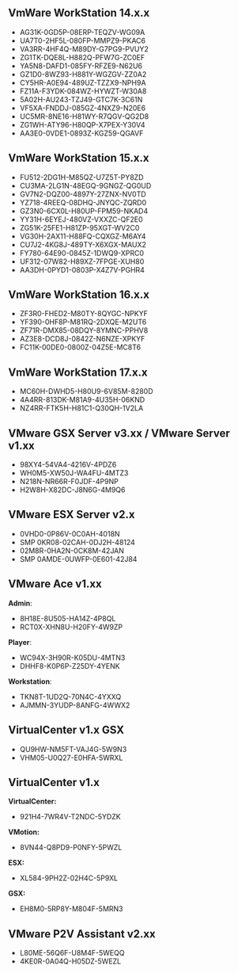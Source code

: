 ## **VmWare WorkStation 14.x.x**
-   AG31K-0GD5P-08ERP-TEQZV-WG09A
-   UA7T0-2HF5L-080FP-MMPZ9-PKAC6
-   VA3RR-4HF4Q-M89DY-G7PG9-PVUY2
-   ZG1TK-DQE8L-H882Q-PFW7G-ZC0EF
-   YA5N8-DAFD1-085FY-RFZE9-N62U6
-   GZ1D0-8WZ93-H881Y-WGZGV-ZZ0A2
-   CY5HR-A0E94-489UZ-TZZX9-NPH9A
-   FZ11A-F3YDK-084WZ-HYWZT-W30A8
-   5A02H-AU243-TZJ49-GTC7K-3C61N
-   VF5XA-FNDDJ-085GZ-4NXZ9-N20E6
-   UC5MR-8NE16-H81WY-R7QGV-QG2D8
-   ZG1WH-ATY96-H80QP-X7PEX-Y30V4
-   AA3E0-0VDE1-0893Z-KGZ59-QGAVF

## **VmWare WorkStation 15.x.x**
-   FU512-2DG1H-M85QZ-U7Z5T-PY8ZD
-   CU3MA-2LG1N-48EGQ-9GNGZ-QG0UD
-   GV7N2-DQZ00-4897Y-27ZNX-NV0TD
-   YZ718-4REEQ-08DHQ-JNYQC-ZQRD0
-   GZ3N0-6CX0L-H80UP-FPM59-NKAD4
-   YY31H-6EYEJ-480VZ-VXXZC-QF2E0
-   ZG51K-25FE1-H81ZP-95XGT-WV2C0
-   VG30H-2AX11-H88FQ-CQXGZ-M6AY4
-   CU7J2-4KG8J-489TY-X6XGX-MAUX2
-   FY780-64E90-0845Z-1DWQ9-XPRC0
-   UF312-07W82-H89XZ-7FPGE-XUH80
-   AA3DH-0PYD1-0803P-X4Z7V-PGHR4

## **VmWare WorkStation 16.x.x**
-   ZF3R0-FHED2-M80TY-8QYGC-NPKYF
-   YF390-0HF8P-M81RQ-2DXQE-M2UT6
-   ZF71R-DMX85-08DQY-8YMNC-PPHV8
-   AZ3E8-DCD8J-0842Z-N6NZE-XPKYF
-   FC11K-00DE0-0800Z-04Z5E-MC8T6

## **VmWare WorkStation 17.x.x**
-   MC60H-DWHD5-H80U9-6V85M-8280D
-   4A4RR-813DK-M81A9-4U35H-06KND
-   NZ4RR-FTK5H-H81C1-Q30QH-1V2LA

## **VMware GSX Server v3.xx / VMware Server v1.xx**
-   98XY4-54VA4-4216V-4PDZ6
-   WH0M5-XW50J-WA4FU-4MTZ3
-   N218N-NR66R-F0JDF-4P9NP
-   H2W8H-X82DC-J8N6G-4M9Q6

## **VMware ESX Server v2.x**
-   0VHD0-0P86V-0C0AH-4018N
-   SMP 0KR08-02CAH-0DJ2H-48124
-   02M8R-0HA2N-0CK8M-42JAN
-   SMP 0AMDE-0UWFP-0E601-42J84

## **VMware Ace v1.xx**

**Admin**:

-   8H18E-8U505-HA14Z-4P8QL
-   RCT0X-XHN8U-H20FY-4W9ZP

**Player**:

-   WC94X-3H90R-K05DU-4MTN3
-   DHHF8-K0P6P-Z25DY-4YENK

**Workstation**:

-   TKN8T-1UD2Q-70N4C-4YXXQ
-   AJMMN-3YUDP-8ANFG-4WWX2

## **VirtualCenter v1.x GSX**
-   QU9HW-NM5FT-VAJ4G-5W9N3
-   VHM05-U0Q27-E0HFA-5WRXL

## **VirtualCenter v1.x**

**VirtualCenter:**

-   921H4-7WR4V-T2NDC-5YDZK

**VMotion:**

-   8VN44-Q8PD9-P0NFY-5PWZL

**ESX:**

-   XL584-9PH2Z-02H4C-5P9XL

**GSX:**

-   EH8M0-5RP8Y-M804F-5MRN3


## **VMware P2V Assistant v2.xx**
-   L80ME-56Q6F-U8M4F-5WEQQ
-   4KE0R-0A04Q-H05DZ-5WEZL
